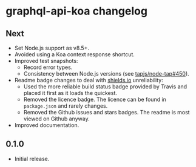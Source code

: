 # graphql-api-koa changelog

## Next

- Set Node.js support as v8.5+.
- Avoided using a Koa context response shortcut.
- Improved test snapshots:
  - Record error types.
  - Consistency between Node.js versions (see [tapjs/node-tap#450](https://github.com/tapjs/node-tap/issues/450)).
- Readme badge changes to deal with [shields.io](https://shields.io) unreliability:
  - Used the more reliable build status badge provided by Travis and placed it first as it loads the quickest.
  - Removed the licence badge. The licence can be found in `package.json` and rarely changes.
  - Removed the Github issues and stars badges. The readme is most viewed on Github anyway.
- Improved documentation.

## 0.1.0

- Initial release.
